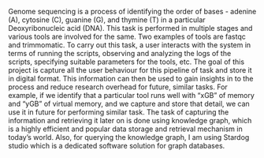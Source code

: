 Genome sequencing is a process of identifying the order of bases - adenine (A), cytosine (C), guanine (G), and thymine (T) in a particular Deoxyribonucleic acid (DNA). This task is performed in multiple stages and various tools are involved for the same. Two examples of tools are fastqc and trimmomatic. To carry out this task, a user interacts with the system in terms of running the scripts, observing and analyzing the logs of the scripts, specifying suitable parameters for the tools, etc. The goal of this project is capture all the user behaviour for this pipeline of task and store it in digital format. This information can then be used to gain insights in to the process and reduce research overhead for future, similar tasks. For example, if we identify that a particular tool runs well with “xGB” of memory and “yGB” of virtual memory, and we capture and store that detail, we can use it in future for performing similar task. The task of capturing the information and retrieving it later on is done using knowledge graph, which is a highly efficient and popular data storage and retrieval mechanism in today’s world. Also, for querying the knowledge graph, I am using Stardog studio which is a dedicated software solution for graph databases.